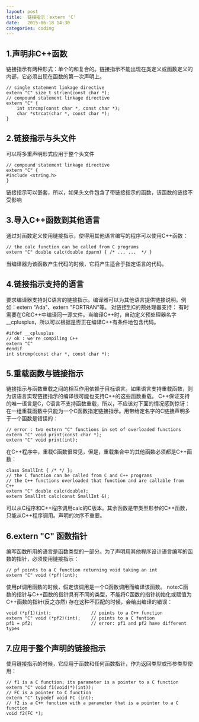 ```yaml
---
layout: post
title:  链接指示：extern 'C'
date:   2015-06-18 14:30
categories: coding
---
```


## 1.声明非C++函数

链接指示有两种形式：单个的和复合的。链接指示不能出现在类定义或函数定义的内部，它必须出现在函数的第一次声明上。

	// single statement linkage directive
	extern "C" size_t strlen(const char *);
	// compound statement linkage directive
	extern "C" {
    	int strcmp(const char *, const char *);
    	char *strcat(char *, const char *);
	}

## 2.链接指示与头文件

可以将多重声明形式应用于整个头文件


	// compound statement linkage directive
	extern "C" {
	#include <string.h>
	}


链接指示可以嵌套，所以，如果头文件包含了带链接指示的函数，该函数的链接不受影响

## 3.导入C++函数到其他语言

通过对函数定义使用链接指示，使得用其他语言编写的程序可以使用C++函数：


	// the calc function can be called from C programs
	extern "C" double calc(double dparm) { /* ... ...  */ }


当编译器为该函数产生代码的时候，它将产生适合于指定语言的代码。

## 4.链接指示支持的语言

要求编译器支持对C语言的链接指示。编译器可以为其他语言提供链接说明。例如：extern "Ada"、extern "FORTRAN"等。
对链接到C的预处理器支持：
有时需要在C和C++中编译同一源文件。当编译C++时，自动定义预处理器名字__cplusplus，所以可以根据是否正在编译C++有条件地包含代码。

	#ifdef __cplusplus
	// ok : we're compiling C++
	extern "C"
	#endif
	int strcmp(const char *, const char *);

## 5.重载函数与链接指示

链接指示与函数重载之间的相互作用依赖于目标语言。如果语言支持重载函数，则为该语言实现链接指示的编译很可能也支持C++的这些函数重载。
C++保证支持的唯一语言是C，C语言不支持函数重载，所以，不应该对下面的情况感到惊讶：在一组重载函数中只能为一个C函数指定链接指示。用带给定名字的C链接声明多于一个函数是错误的：

	// error : two extern "C" functions in set of overloaded functions
	extern "C" void print(const char *);
	extern "C" void print(int);

在C++程序中，重载C函数很常见，但是，重载集合中的其他函数必须都是C++函数：

	class SmallInt { /* */ };
	// the C function can be called from C and C++ programs
	// the C++ functions overloaded that function and are callable from C++
	extern "C" double calc(double);
	extern SmallInt calc(const SmallInt &);

可以从C程序和C++程序调用calc的C版本。其余函数是带类型形参的C++函数，只能从C++程序调用。声明的次序不重要。

## 6.extern "C" 函数指针
编写函数所用的语言是函数类型的一部分。为了声明用其他程序设计语言编写的函数的指针，必须使用链接指示：

	// pf points to a C function returning void taking an int
	extern "C" void (*pf)(int);

使用pf调用函数的时候，假定该调用是一个C函数调用而编译该函数。
note:C函数的指针与C++函数的指针具有不同的类型，不能将C函数的指针初始化或赋值为C++函数的指针(反之亦然)
存在这种不匹配的时候，会给出编译的错误：

	void (*pf1)(int);               // points to a C++ function
	extern "C" void (*pf2)(int);    // points to a C funtion
	pf1 = pf2;                  	// error: pf1 and pf2 have different types

## 7.应用于整个声明的链接指示
使用链接指示的时候，它应用于函数和任何函数指针，作为返回类型或形参类型使用：

	// f1 is a C function; its parameter is a pointer to a C function
	extern "C" void f1(void(*)(int));
	// FC is a pointer to C function
	extern "C" typedef void FC (int);
	// f2 is a C++ function with a parameter that is a pointer to a C function
	void f2(FC *);